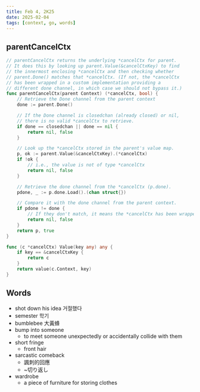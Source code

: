 ```yaml
---
title: Feb 4, 2K25
date: 2025-02-04
tags: [context, go, words]
---
```


## 

## parentCancelCtx

``` go
// parentCancelCtx returns the underlying *cancelCtx for parent.
// It does this by looking up parent.Value(&cancelCtxKey) to find
// the innermost enclosing *cancelCtx and then checking whether
// parent.Done() matches that *cancelCtx. (If not, the *cancelCtx
// has been wrapped in a custom implementation providing a
// different done channel, in which case we should not bypass it.)
func parentCancelCtx(parent Context) (*cancelCtx, bool) {
    // Retrieve the Done channel from the parent context
	done := parent.Done()

    // If the Done channel is closedchan (already closed) or nil,
    // there is no valid *cancelCtx to retrieve.
	if done == closedchan || done == nil {
		return nil, false
	}

    // Look up the *cancelCtx stored in the parent's value map.
	p, ok := parent.Value(&cancelCtxKey).(*cancelCtx)
	if !ok {
        // i.e., the value is not of type *cancelCtx
		return nil, false
	}

    // Retrieve the done channel from the *cancelCtx (p.done).
	pdone, _ := p.done.Load().(chan struct{})

    // Compare it with the done channel from the parent context.
	if pdone != done {
        // If they don't match, it means the *cancelCtx has been wrapped in a custom implementation with a different done channel.
		return nil, false
	}
	return p, true
}

func (c *cancelCtx) Value(key any) any {
	if key == &cancelCtxKey {
		return c
	}
	return value(c.Context, key)
}
```

## Words

- shot down his idea 거절했다
- semester 학기
- bumblebee 大黃蜂
- bump into someone
  - to meet someone unexpectedly or accidentally collide with them
- short fringe
  - front hair
- sarcastic comeback
  - 諷刺的回應
  - ~切り返し
- wardrobe
  - a piece of furniture for storing clothes